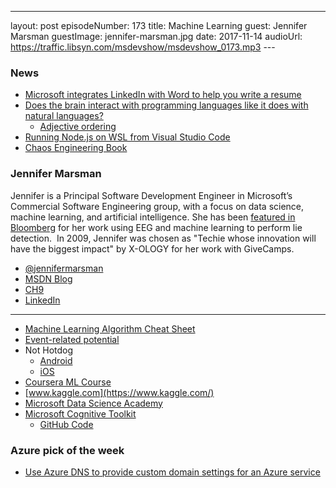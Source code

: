 ---
layout: post
episodeNumber: 173
title: Machine Learning
guest:  Jennifer Marsman
guestImage: jennifer-marsman.jpg
date: 2017-11-14
audioUrl: https://traffic.libsyn.com/msdevshow/msdevshow_0173.mp3
--- 

### News

 - [Microsoft integrates LinkedIn with Word to help you write a resume](https://www.theverge.com/2017/11/8/16622718/microsoft-word-linkedin-integration-resume-assistant-feature)
 - [Does the brain interact with programming languages like it does with natural languages?](https://www.reddit.com/r/askscience/comments/7bmjs6/does_the_brain_interact_with_programming/)
    - [Adjective ordering](https://dictionary.cambridge.org/grammar/british-grammar/about-adjectives-and-adverbs/adjectives-order)
 - [Running Node.js on WSL from Visual Studio Code](https://blogs.msdn.microsoft.com/commandline/2017/10/27/running-node-js-on-wsl-from-visual-studio-code/?utm_source=Direct)
 - [Chaos Engineering Book](https://tinyurl.com/ChaosEngineering)

### Jennifer Marsman

Jennifer is a Principal Software Development Engineer in  Microsoft’s Commercial Software Engineering group, with a focus on data science, machine learning, and artificial intelligence. She has been [featured in Bloomberg](https://www.bloomberg.com/news/articles/2016-02-22/inside-the-new-microsoft-where-lie-detection-is-a-killer-app) for her work using EEG and machine learning to perform lie detection.  In 2009, Jennifer was chosen as "Techie whose innovation will have the biggest impact" by X-OLOGY for her work with GiveCamps.

 - [@jennifermarsman](https://twitter.com/jennifermarsman)
 - [MSDN Blog](https://blogs.msdn.microsoft.com/jennifer/)
 - [CH9](https://channel9.msdn.com/Events/Speakers/Jennifer-Marsman)
 - [LinkedIn](https://www.linkedin.com/in/jennifermarsman/)

--------------------------------------------------------------------------------

 - [Machine Learning Algorithm Cheat Sheet](https://docs.microsoft.com/en-us/azure/machine-learning/studio/algorithm-cheat-sheet)
 - [Event-related potential](https://en.wikipedia.org/wiki/Event-related_potential)
 - Not Hotdog
    - [Android](https://play.google.com/store/apps/details?id=com.seefoodtechnologies.nothotdog)
    - [iOS](https://itunes.apple.com/us/app/not-hotdog/id1212457521?mt=8)
 - [Coursera ML Course](https://www.coursera.org/specializations/machine-learning)
 - [www.kaggle.com](https://www.kaggle.com/)
 - [Microsoft Data Science Academy](https://academy.microsoft.com/en-us/professional-program/tracks/data-science/)
 - [Microsoft Cognitive Toolkit](https://www.microsoft.com/en-us/cognitive-toolkit/)
    - [GitHub Code](https://github.com/Microsoft/CNTK)


### Azure pick of the week

 - [Use Azure DNS to provide custom domain settings for an Azure service](https://docs.microsoft.com/en-us/azure/dns/dns-custom-domain)
